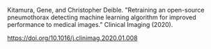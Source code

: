 Kitamura, Gene, and Christopher Deible. "Retraining an open-source pneumothorax detecting machine learning algorithm for improved performance to medical images." Clinical Imaging (2020).

https://doi.org/10.1016/j.clinimag.2020.01.008
